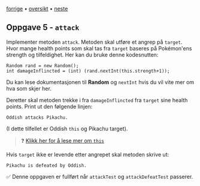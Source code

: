 [forrige](./04-damage.md)  &bullet; [oversikt](../README.md#steg-for-steg) &bullet; [neste](./06-pokemon_battle.md)

## Oppgave 5 - `attack`
Implementer metoden `attack`. Metoden skal utføre et angrep på `target`. Hvor mange health points som skal tas fra `target` baseres på Pokémon'ens strength og tilfeldighet. Her kan du bruke denne kodesnutten:
```
Random rand = new Random();
int damageInflincted = (int) (rand.nextInt(this.strength+1));
```
Du kan lese dokumentasjonen til **Random** og `nextInt` hvis du vil vite mer om hva som skjer her.

Deretter skal metoden trekke i fra `damageInflincted` fra `target` sine health points. Print ut den følgende linjen:
```
Oddish attacks Pikachu.
```
(I dette tilfellet er Oddish `this` og Pikachu target).
>:question: [Klikk her for å lese mer om `this`](./ekstra-this.md)

Hvis `target` ikke er levende etter angrepet skal metoden skrive ut:
```
Pikachu is defeated by Oddish.
```

✅ Denne oppgaven er fullført når `attackTest` og `attackDefeatTest` passerer.

